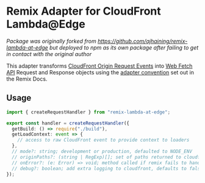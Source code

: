 # Remix Adapter for CloudFront Lambda@Edge

_Package was originally forked from https://github.com/ajhaining/remix-lambda-at-edge but deployed to npm as its own package after failing to get in contact with the original author_

This adapter transforms [CloudFront Origin Request Events](https://docs.aws.amazon.com/AmazonCloudFront/latest/DeveloperGuide/lambda-event-structure.html#example-origin-request) into [Web Fetch API](https://developer.mozilla.org/en-US/docs/Web/API/Fetch_API) Request and Response objects using the [adapter convention](https://remix.run/docs/en/v1/other-api/adapter) set out in the Remix Docs.

## Usage

```ts
import { createRequestHandler } from "remix-lambda-at-edge";

export const handler = createRequestHandler({
  getBuild: () => require("./build"),
  getLoadContext: event => {
    // access to raw CloudFront event to provide context to loaders
  },
  // mode?: string; development or production, defaulted to NODE_ENV 
  // originPaths?: (string | RegExp)[]; set of paths returned to cloudfront to lookup in S3 instead
  // onError?: (e: Error) => void; method called if remix fails to handle the request for any reason
  // debug?: boolean; add extra logging to cloudfront, defaults to false
});
```
